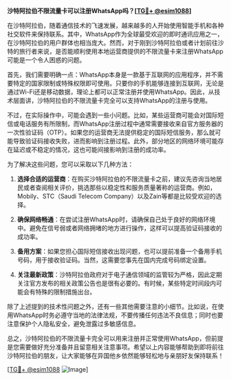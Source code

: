 **沙特阿拉伯不限流量卡可以注册WhatsApp吗？[[TG💪+ @esim1088](https://t.me/s/esim1088)]**

在沙特阿拉伯，随着通信技术的飞速发展，越来越多的人开始使用智能手机和各种社交软件来保持联系。其中，WhatsApp作为全球最受欢迎的即时通讯应用之一，在沙特阿拉伯的用户群体也相当庞大。然而，对于刚到沙特阿拉伯或者计划前往沙特的旅行者来说，是否能顺利使用本地运营商提供的不限流量卡来注册WhatsApp可能是一个令人困惑的问题。

首先，我们需要明确一点：WhatsApp本身是一款基于互联网的应用程序，并不需要特定的国家限制或特殊权限即可使用。只要你的手机能够连接到互联网，无论是通过Wi-Fi还是移动数据，理论上都可以正常注册并使用WhatsApp。因此，从技术层面讲，沙特阿拉伯的不限流量卡完全可以支持WhatsApp的注册与使用。

不过，在实际操作中，可能会遇到一些小问题。比如，某些运营商可能会对国际短信或电话服务有所限制，而WhatsApp注册过程中通常需要接收来自官方服务器的一次性验证码（OTP）。如果您的运营商无法提供稳定的国际短信服务，那么就可能导致验证码接收失败，进而影响到注册过程。此外，部分地区的网络环境可能存在延迟或不稳定的情况，这也可能间接影响到注册的成功率。

为了解决这些问题，您可以采取以下几种方法：

1. **选择合适的运营商**：在购买沙特阿拉伯的不限流量卡之前，建议先咨询当地居民或者查阅相关评价，挑选那些以稳定性和服务质量著称的运营商。例如，Mobily、STC（Saudi Telecom Company）以及Zain等都是比较受欢迎的选择。

2. **确保网络畅通**：在尝试注册WhatsApp时，请确保自己处于良好的网络环境中。避免在信号弱或者网络拥堵的地方进行操作，这样可以提高验证码接收的成功率。

3. **备用方案**：如果您担心国际短信接收出现问题，也可以提前准备一个备用手机号码，用于接收验证码。当然，这需要您事先在国内完成号码绑定设置。

4. **关注最新政策**：沙特阿拉伯政府对于电子通信领域的监管较为严格，因此定期关注官方发布的相关政策公告也是很有必要的。有时候，某些特定时间段内可能会有特殊的限制措施出台。

除了上述提到的技术性问题之外，还有一些其他需要注意的小细节。比如说，在使用WhatsApp时务必遵守当地的法律法规，不要传播任何违法不良信息；同时也要注意保护个人隐私安全，避免泄露过多敏感信息。

总之，沙特阿拉伯的不限流量卡完全可以用来注册并正常使用WhatsApp，但前提是您需要做好充分准备并且留意相关注意事项。希望以上内容能够帮助到即将前往沙特阿拉伯的朋友，让大家能够在异国他乡依然能够轻松地与亲朋好友保持联系！

[[TG💪+ @esim1088](https://t.me/s/esim1088) ![Image](https://i.postimg.cc/4NQfJmqS/Snipaste-2025-05-13-00-14-12.png)]